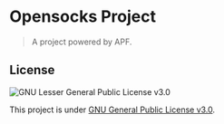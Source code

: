# Opensocks Project
> A project powered by APF.

## License
![GNU Lesser General Public License v3.0](http://www.gnu.org/graphics/lgplv3-147x51.png)

This project is under [GNU General Public License v3.0](http://www.gnu.org/copyleft/lesser.html).